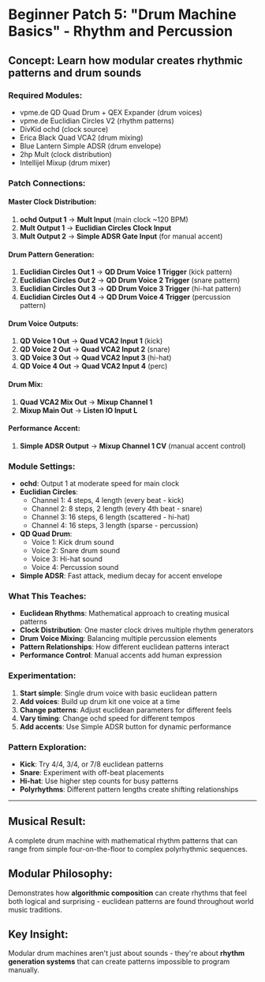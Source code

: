 # Beginner Patch 5: "Drum Machine Basics" - Rhythm and Percussion

## Concept: **Learn how modular creates rhythmic patterns and drum sounds**

### Required Modules:
- vpme.de QD Quad Drum + QEX Expander (drum voices)
- vpme.de Euclidian Circles V2 (rhythm patterns)
- DivKid ochd (clock source)
- Erica Black Quad VCA2 (drum mixing)
- Blue Lantern Simple ADSR (drum envelope)
- 2hp Mult (clock distribution)
- Intellijel Mixup (drum mixer)

### Patch Connections:

#### **Master Clock Distribution:**
1. **ochd Output 1** → **Mult Input** (main clock ~120 BPM)
2. **Mult Output 1** → **Euclidian Circles Clock Input**
3. **Mult Output 2** → **Simple ADSR Gate Input** (for manual accent)

#### **Drum Pattern Generation:**
1. **Euclidian Circles Out 1** → **QD Drum Voice 1 Trigger** (kick pattern)
2. **Euclidian Circles Out 2** → **QD Drum Voice 2 Trigger** (snare pattern)  
3. **Euclidian Circles Out 3** → **QD Drum Voice 3 Trigger** (hi-hat pattern)
4. **Euclidian Circles Out 4** → **QD Drum Voice 4 Trigger** (percussion pattern)

#### **Drum Voice Outputs:**
1. **QD Voice 1 Out** → **Quad VCA2 Input 1** (kick)
2. **QD Voice 2 Out** → **Quad VCA2 Input 2** (snare)
3. **QD Voice 3 Out** → **Quad VCA2 Input 3** (hi-hat)
4. **QD Voice 4 Out** → **Quad VCA2 Input 4** (perc)

#### **Drum Mix:**
1. **Quad VCA2 Mix Out** → **Mixup Channel 1**
2. **Mixup Main Out** → **Listen IO Input L**

#### **Performance Accent:**
1. **Simple ADSR Output** → **Mixup Channel 1 CV** (manual accent control)

### Module Settings:
- **ochd**: Output 1 at moderate speed for main clock
- **Euclidian Circles**: 
  - Channel 1: 4 steps, 4 length (every beat - kick)
  - Channel 2: 8 steps, 2 length (every 4th beat - snare)
  - Channel 3: 16 steps, 6 length (scattered - hi-hat)
  - Channel 4: 16 steps, 3 length (sparse - percussion)
- **QD Quad Drum**: 
  - Voice 1: Kick drum sound
  - Voice 2: Snare drum sound
  - Voice 3: Hi-hat sound
  - Voice 4: Percussion sound
- **Simple ADSR**: Fast attack, medium decay for accent envelope

### What This Teaches:
- **Euclidean Rhythms**: Mathematical approach to creating musical patterns
- **Clock Distribution**: One master clock drives multiple rhythm generators
- **Drum Voice Mixing**: Balancing multiple percussion elements
- **Pattern Relationships**: How different euclidean patterns interact
- **Performance Control**: Manual accents add human expression

### Experimentation:
1. **Start simple**: Single drum voice with basic euclidean pattern
2. **Add voices**: Build up drum kit one voice at a time
3. **Change patterns**: Adjust euclidean parameters for different feels
4. **Vary timing**: Change ochd speed for different tempos
5. **Add accents**: Use Simple ADSR button for dynamic performance

### Pattern Exploration:
- **Kick**: Try 4/4, 3/4, or 7/8 euclidean patterns
- **Snare**: Experiment with off-beat placements
- **Hi-hat**: Use higher step counts for busy patterns
- **Polyrhythms**: Different pattern lengths create shifting relationships

---

## Musical Result:
A complete drum machine with mathematical rhythm patterns that can range from simple four-on-the-floor to complex polyrhythmic sequences.

## Modular Philosophy:
Demonstrates how **algorithmic composition** can create rhythms that feel both logical and surprising - euclidean patterns are found throughout world music traditions.

## Key Insight:
Modular drum machines aren't just about sounds - they're about **rhythm generation systems** that can create patterns impossible to program manually.
